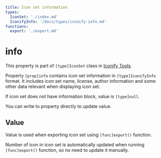 ```yaml
title: Icon set information
types:
  IconSet: './index.md'
  IconifyInfo: '/docs/types/iconify-info.md'
functions:
  export: './export.md'
```

# info

This property is part of `[type]IconSet` class in [Iconify Tools](../index.md).

Property `[prop]info` contains icon set information in `[type]IconifyInfo` format. It includes icon set name, license, author information and some other data relevant when displaying icon set.

If icon set does not have information block, value is `[type]null`.

You can write to property directly to update value.

## Value

Value is used when exporting icon set using `[func]export()` function.

Number of icon in icon set is automatically updated when running `[func]export()` function, so no need to update it manually.
